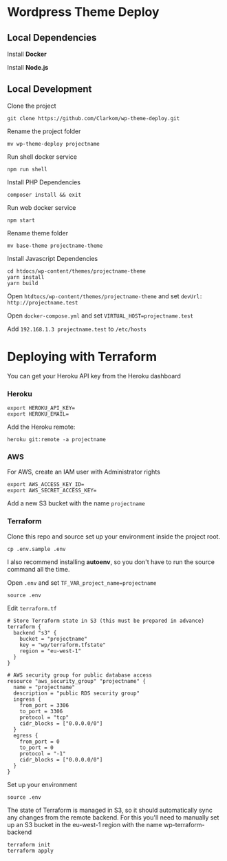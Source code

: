 # Wordpress Theme Deploy


## Local Dependencies

Install **Docker**

Install **Node.js**

## Local Development

Clone the project
```
git clone https://github.com/Clarkom/wp-theme-deploy.git
```

Rename the project folder
```
mv wp-theme-deploy projectname
```

Run shell docker service
```
npm run shell
```

Install PHP Dependencies
```
composer install && exit
```

Run web docker service
```
npm start
```

Rename theme folder
```
mv base-theme projectname-theme
```

Install Javascript Dependencies
```
cd htdocs/wp-content/themes/projectname-theme
yarn install
yarn build
```

Open `htdtocs/wp-content/themes/projectname-theme` and set `devUrl: http://projectname.test`

Open `docker-compose.yml` and set `VIRTUAL_HOST=projectname.test`

Add `192.168.1.3 projectname.test` to `/etc/hosts` 

# Deploying with Terraform

You can get your Heroku API key from the Heroku dashboard

### Heroku

```
export HEROKU_API_KEY=
export HEROKU_EMAIL=
```

Add the Heroku remote:
```
heroku git:remote -a projectname
```

### AWS

For AWS, create an IAM user with Administrator rights

```
export AWS_ACCESS_KEY_ID=
export AWS_SECRET_ACCESS_KEY=
```

Add a new S3 bucket with the name `projectname`

### Terraform

Clone this repo and source set up your environment inside the project root.

```
cp .env.sample .env
```
I also recommend installing **autoenv**, so you don't have to run the source command all the time.

Open `.env` and set `TF_VAR_project_name=projectname`

```
source .env
```

Edit `terraform.tf`
```
# Store Terraform state in S3 (this must be prepared in advance)
terraform {
  backend "s3" {
    bucket = "projectname"
    key = "wp/terraform.tfstate"
    region = "eu-west-1"
  }
}

# AWS security group for public database access
resource "aws_security_group" "projectname" {
  name = "projectname"
  description = "public RDS security group"
  ingress {
    from_port = 3306
    to_port = 3306
    protocol = "tcp"
    cidr_blocks = ["0.0.0.0/0"]
  }
  egress {
    from_port = 0
    to_port = 0
    protocol = "-1"
    cidr_blocks = ["0.0.0.0/0"]
  }
}
```

Set up your environment
```
source .env
```

The state of Terraform is managed in S3, so it should automatically sync any changes from the remote backend. For this you'll need to manually set up an S3 bucket in the eu-west-1 region with the name wp-terraform-backend

```
terraform init
terraform apply
```
